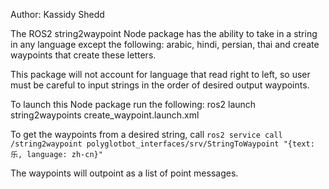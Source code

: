 Author: Kassidy Shedd

The ROS2 string2waypoint Node package has the ability to take in a string in any language except the following: arabic, hindi, persian, thai and create waypoints that create these letters.

This package will not account for language that read right to left, so user must be careful to input strings in the order of desired output waypoints.

To launch this Node package run the following: ros2 launch string2waypoints create_waypoint.launch.xml

To get the waypoints from a desired string, call `ros2 service call /string2waypoint polyglotbot_interfaces/srv/StringToWaypoint "{text: 乐, language: zh-cn}"`

The waypoints will outpoint as a list of point messages.